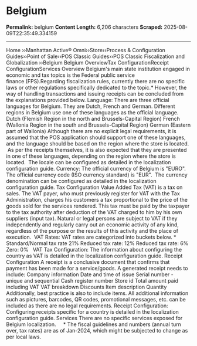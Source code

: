 # Belgium

**Permalink:** belgium
**Content Length:** 6,206 characters
**Scraped:** 2025-08-09T22:35:49.334159

---

Home &rsaquo;&rsaquo;Manhattan Active® Omni&rsaquo;&rsaquo;Store&rsaquo;&rsaquo;Process & Configuration Guides&rsaquo;&rsaquo;Point of Sale&rsaquo;&rsaquo;POS Classic Guides&rsaquo;&rsaquo;POS Classic Fiscalization and Globalization ››Belgium Belgium OverviewTax ConfigurationReceipt ConfigurationServices Overview Belgium&#39;s main state institution engaged in economic and tax topics is the Federal public service finance&nbsp;(FPS).Regarding fiscalization rules, currently&nbsp;there are no specific laws or other regulations specifically dedicated to the topic.* However, the way of handling transactions and issuing receipts can be concluded from the explanations provided below. Language:&nbsp;There are three official languages for Belgium. They are Dutch, French and German. Different regions in Belgium use one of these languages as the official language.&nbsp; Dutch (Flemish Region in the north and Brussels-Capital Region) French (Wallonia Region in the south and Brussels-Capital Region) German (Eastern part of Wallonia) Although there are no explicit legal requirements, it is assumed that the POS application should support one of these languages, and the language should be based on the region where the store is located. &nbsp;As per the receipts themselves, it is also expected that they are presented in one of these languages, depending on the region where the store is located.&nbsp; The locale can be configured as detailed in the&nbsp;localization configuration&nbsp;guide. Currency:&nbsp;The official currency of Belgium is &quot;EURO&quot;. The official currency code (ISO currency standard) is &quot;EUR&quot;.&nbsp; The currency denomination can be configured as detailed in the&nbsp;localization configuration&nbsp;guide. Tax Configuration Value Added Tax (VAT) is a tax on sales. The VAT payer, who must previously register for VAT with the&nbsp;Tax Administration, charges his customers a tax proportional to the price of the goods sold&nbsp;for the services rendered. This tax must be paid by the taxpayer to the tax authority&nbsp;after deduction of the VAT charged to him by his own suppliers (input tax). Natural or legal persons are subject to VAT if they independently and regularly carry out an economic activity of any kind, regardless of the purpose or the results of this activity and the place of execution.&nbsp; VAT&nbsp;Rates: VAT rates are categorized into buckets below. * Standard/Normal tax rate 21% Reduced tax&nbsp;rate: 12% Reduced tax rate: 6% Zero: 0% &nbsp; VAT Tax Configuration:&nbsp;The information about configuring the country&nbsp;as VAT is&nbsp;detailed in the&nbsp;localization configuration&nbsp;guide. Receipt Configuration A receipt is a conclusive document that confirms that payment has been made for a service/goods.&nbsp;A generated receipt needs to include: Company information Date and time of issue Serial number - unique and sequential Cash register number Store id Total amount paid including VAT VAT breakdown Discounts Item description Quantity Additionally, best practice is also to include items. All additional information such as pictures, barcodes, QR codes, promotional messages, etc. can be included as there are no legal requirements. Receipt Configuration: Configuring receipts specific for a country&nbsp;is&nbsp;detailed in the&nbsp;localization configuration&nbsp;guide. Services There are no specific services exposed for Belgium localization. &nbsp; &nbsp; * The fiscal guidelines and numbers (annual turn over, tax rates)&nbsp;are as of Jan-2024, which might be subjected to change as per local laws.